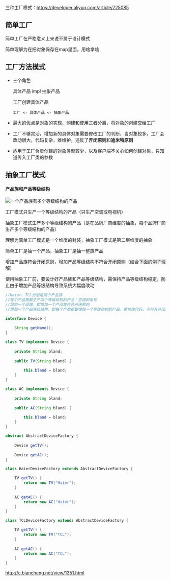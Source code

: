 三种工厂模式：https://developer.aliyun.com/article/725085







## 简单工厂

简单工厂在严格意义上来说不属于设计模式

简单理解为在把对象保存在map里面，用啥拿啥







## 工厂方法模式

- 三个角色

  具体产品  impl  抽象产品

  工厂创建具体产品

  ```
  工厂 <- 具体产品 <- 抽象产品
  ```

- 最大的优点是对象的实现、创建和使用三者分离，将对象的创建交给工厂

- 工厂不够灵活，增加新的具体对象需要修改工厂的判断，当对象较多，工厂会改动很大，代码复杂，难维护，违反了**开闭原则**和**迪米特原则**

- 适用于工厂负责创建的对象类型较少，以及客户端不关心如何创建对象，只知道传入工厂类的参数







## 抽象工厂模式

#### 产品族和产品等级结构

<img src="D:\Learning\Gunners-Java\Part1\3.设计模式\pic\产品族和产品等级结构.png" style="float: left;" />

一个产品族有多个等级结构的产品

工厂模式只生产一个等级结构的产品（只生产空调或电视机）

抽象工厂模式生产多个等级结构的产品（是在品牌厂商维度的抽象，每个品牌厂商生产多个等级结构的产品）

理解为简单工厂模式是一个维度的封装，抽象工厂模式是第二层维度的抽象

简单工厂是抽一个产品，抽象工厂是抽一整族产品

增加产品族符合开闭原则，增加产品等级结构不符合开闭原则（结合下面的例子理解）

使用抽象工厂前，要设计好产品族和产品等级结构，需保持产品等级结构稳定，防止由于增加产品等级结构导致系统大幅度改动

```Java
//Haier、TCL分别是两个产品族
//每个产品族都生产两个等级结构的产品：空调和电视
//增加一个品牌，即增加一个产品族符合开闭原则
//增加一个产品等级结构，即每个产商都要增加一个等级结构的产品，要修改代码，不符合开闭原则

interface Device {
    
    String getName();
}

class TV implements Device {
    
    private String bland;
     
    public TV(String bland) {

        this.bland = bland;
    }
}

class AC implements Device {
    
    private String bland;
     
    public AC(String bland) {

        this.bland = bland;
    }
}

abstract AbstractDeviceFactory {
    
    Device getTV();
    
    Device getAC();
}

class HaierDeviceFactory extends AbstractDeviceFactory {

    TV getTV() {
        return new TV("Haier");
    }
    
    AC getAC() {
        return new AC("Haier");
    }
}

class TCLDeviceFactory extends AbstractDeviceFactory {

    TV getTV() {
        return new TV("TCL");
    }
    
    AC getAC() {
        return new AC("TCL");
    }
}
```

http://c.biancheng.net/view/1351.html





